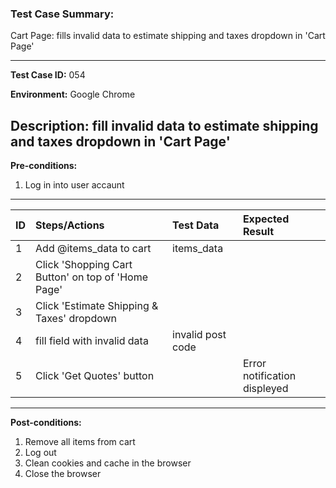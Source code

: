 
### Test Case Summary:
Cart Page: fills invalid data to estimate shipping and taxes dropdown in 'Cart Page'

---

**Test Case ID:** 054

**Environment:** Google Chrome

**Description:**
fill invalid data to estimate shipping and taxes dropdown in 'Cart Page'
---

**Pre-conditions:**
1. Log in into user accaunt    

---

|      ID       | Steps/Actions |  Test Data  | Expected Result |
| ------------- |:--------------| :---------- | :-------------- |
|       1       |Add @items_data to cart|items_data|                 |
|       2       |Click 'Shopping Cart Button' on top of 'Home Page'| | |
|       3       |Click 'Estimate Shipping & Taxes' dropdown | | |
|       4       |fill field with invalid data|  invalid post code | |
|       5       |Click 'Get Quotes' button| | Error notification displeyed|


---

**Post-conditions:**
1. Remove all items from cart
2. Log out
3. Clean cookies and cache in the browser
4. Close the browser
